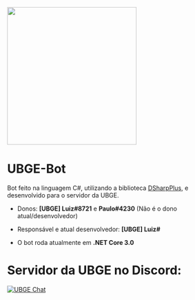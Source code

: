 <img src="https://cdn.discordapp.com/attachments/536726278074662914/543573575207092265/Logo_UBGE_2.png" height="320" width="300">

# UBGE-Bot
Bot feito na linguagem C#, utilizando a biblioteca [DSharpPlus](https://github.com/DSharpPlus/DSharpPlus/), e desenvolvido para o servidor da UBGE.

- Donos: **[UBGE] Luiz#8721** e **Paulo#4230** (Não é o dono atual/desenvolvedor)
- Responsável e atual desenvolvedor: **[UBGE] Luiz#**

- O bot roda atualmente em **.NET Core 3.0**

# Servidor da UBGE no Discord:
[![UBGE Chat](https://discordapp.com/api/guilds/194925640888221698/embed.png?style=banner1)](https://discord.gg/F8Pjnj2)
